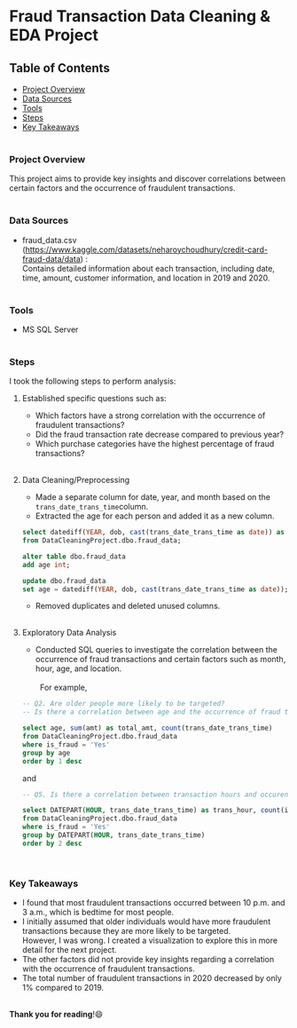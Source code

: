 # Fraud Transaction Data Cleaning & EDA Project


## Table of Contents

- [Project Overview](#project-overview)
- [Data Sources](#data-sources)
- [Tools](#tools)
- [Steps](#steps)
- [Key Takeaways](#key-takeaways)  
&ensp;

### Project Overview

This project aims to provide key insights and discover correlations between certain factors and the occurrence of fraudulent transactions.  
&ensp;

### Data Sources

- fraud_data.csv (https://www.kaggle.com/datasets/neharoychoudhury/credit-card-fraud-data/data) :<br/>
  Contains detailed information about each transaction, including date, time, amount, customer information, and location in 2019 and 2020.  
&ensp;

### Tools

- MS SQL Server  
&ensp;

### Steps

I took the following steps to perform analysis: 

1. Established specific questions such as:

    - Which factors have a strong correlation with the occurrence of fraudulent transactions?
    - Did the fraud transaction rate decrease compared to previous year?
    - Which purchase categories have the highest percentage of fraud transactions?  
&ensp;

2. Data Cleaning/Preprocessing

    - Made a separate column for date, year, and month based on the `trans_date_trans_time`column.
    - Extracted the age for each person and added it as a new column.

    ```sql
    select datediff(YEAR, dob, cast(trans_date_trans_time as date)) as age 
    from DataCleaningProject.dbo.fraud_data;
    
    alter table dbo.fraud_data
    add age int;

    update dbo.fraud_data
    set age = datediff(YEAR, dob, cast(trans_date_trans_time as date));
    ```
    - Removed duplicates and deleted unused columns.  
&ensp;

3. Exploratory Data Analysis

    - Conducted SQL queries to investigate the correlation between the occurrence of fraud transactions and certain factors such as month, hour, age, and location.<br/>   
      &nbsp;
   For example,
      
   ```sql
   -- Q2. Are older people more likely to be targeted? 
   -- Is there a correlation between age and the occurrence of fraud transactions?

   select age, sum(amt) as total_amt, count(trans_date_trans_time)
   from DataCleaningProject.dbo.fraud_data
   where is_fraud = 'Yes'
   group by age
   order by 1 desc
   ```
      and
   
   ```sql
   -- Q5. Is there a correlation between transaction hours and occurence?

   select DATEPART(HOUR, trans_date_trans_time) as trans_hour, count(is_fraud) as fraud_count
   from DataCleaningProject.dbo.fraud_data
   where is_fraud = 'Yes'
   group by DATEPART(HOUR, trans_date_trans_time)
   order by 2 desc  
   ```
   &ensp; 

### Key Takeaways

- I found that most fraudulent transactions occurred between 10 p.m. and 3 a.m., which is bedtime for most people.
- I initially assumed that older individuals would have more fraudulent transactions because they are more likely to be targeted.<br/>
  However, I was wrong. I created a visualization to explore this in more detail for the next project.
- The other factors did not provide key insights regarding a correlation with the occurrence of fraudulent transactions.
- The total number of fraudulent transactions in 2020 decreased by only 1% compared to 2019.  
&ensp;

**Thank you for reading**!😄




    
